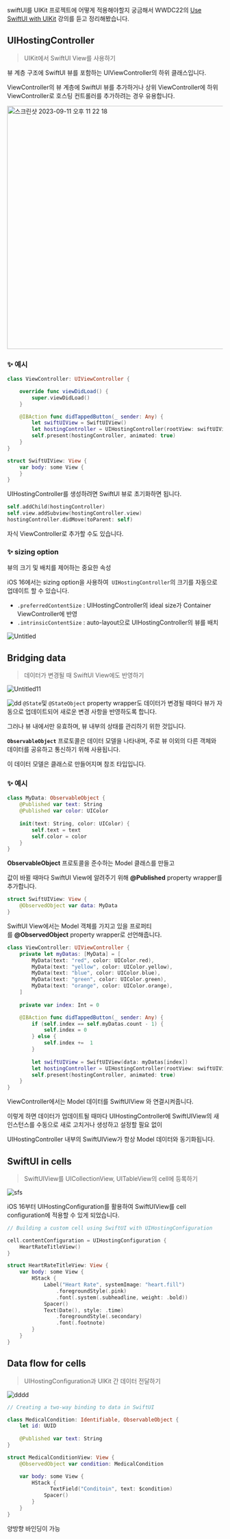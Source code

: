 swiftUI를 UIKit 프로젝트에 어떻게 적용해야할지 궁금해서 WWDC22의 [Use SwiftUI with UIKit](https://developer.apple.com/videos/play/wwdc2022/10072/) 강의를 듣고 정리해봤습니다.

## ****UIHostingController****

> UIKit에서 SwiftUI View를 사용하기
> 

뷰 계층 구조에 SwiftUI 뷰를 포함하는 UIViewController의 하위 클래스입니다.

ViewController의 뷰 계층에 SwiftUI 뷰를 추가하거나 상위 ViewController에 하위 ViewController로 호스팅 컨트롤러를 추가하려는 경우 유용합니다.

<img width="567" alt="스크린샷 2023-09-11 오후 11 22 18" src="https://github.com/PLAYGROUND-CMC8th/Albazip_iOS/assets/77331348/24e3f89a-7c40-4e1e-9b77-2bec139b0f6b">

### ✨ 예시

```swift
class ViewController: UIViewController {

    override func viewDidLoad() {
        super.viewDidLoad()
    }

    @IBAction func didTappedButton(_ sender: Any) {
        let swiftUIView = SwiftUIView()
        let hostingController = UIHostingController(rootView: swiftUIView)
        self.present(hostingController, animated: true)
    }
}

struct SwiftUIView: View {
    var body: some View {
    }
}
```

UIHostingController를 생성하려면 SwiftUI 뷰로 초기화하면 됩니다.

```swift
self.addChild(hostingController)
self.view.addSubview(hostingController.view)
hostingController.didMove(toParent: self)
```

자식 ViewController로 추가할 수도 있습니다.

### ✨ sizing option

뷰의 크기 및 배치를 제어하는 중요한 속성

iOS 16에서는 sizing option을 사용하여  `UIHostingController`의 크기를 자동으로 업데이트 할 수 있습니다.

- `.preferredContentSize` : UIHostingController의 ideal size가 Container ViewController에 반영
- `.intrinsicContentSize` : auto-layout으로 UIHostingController의 뷰를 배치

![Untitled](https://github.com/PLAYGROUND-CMC8th/Albazip_iOS/assets/77331348/467c4ffc-3322-4b2a-8f78-f6ab83e8de8f)

## Bridging data

> 데이터가 변경될 때 SwiftUI View에도 반영하기
> 
![Untitled11](https://github.com/PLAYGROUND-CMC8th/Albazip_iOS/assets/77331348/fca7e3f6-0c2b-4f50-8eca-81b4f4a33d59)

![dd](https://github.com/PLAYGROUND-CMC8th/Albazip_iOS/assets/77331348/4d1352a2-ef5c-4f47-a9fc-dd58d4db3af0)
`@State`및 `@StateObject`  property wrapper도 데이터가 변경될 때마다 뷰가 자동으로 업데이트되어 새로운 변경 사항을 반영하도록 합니다.

그러나 뷰 내에서만 유효하며, 뷰 내부의 상태를 관리하기 위한 것입니다.

 **`ObservableObject`** 프로토콜은 데이터 모델을 나타내며, 주로 뷰 이외의 다른 객체와 데이터를 공유하고 통신하기 위해 사용됩니다. 

이 데이터 모델은 클래스로 만들어지며 참조 타입입니다.

### ✨ 예시

```swift
class MyData: ObservableObject {
    @Published var text: String
    @Published var color: UIColor
    
    init(text: String, color: UIColor) {
        self.text = text
        self.color = color
    }
}
```

**ObservableObject** 프로토콜을 준수하는 Model 클래스를 만들고

값이 바뀔 때마다 SwiftUI View에 알려주기 위해 **@Published** property wrapper를 추가합니다. 

```swift
struct SwiftUIView: View {
    @ObservedObject var data: MyData
}
```

SwiftUI View에서는 Model 객체를 가지고 있을 프로퍼티를 **@ObservedObject** property wrapper로 선언해줍니다.

```swift
class ViewController: UIViewController {
    private let myDatas: [MyData] = [
        MyData(text: "red", color: UIColor.red),
        MyData(text: "yellow", color: UIColor.yellow),
        MyData(text: "blue", color: UIColor.blue),
        MyData(text: "green", color: UIColor.green),
        MyData(text: "orange", color: UIColor.orange),
    ]
    
    private var index: Int = 0

    @IBAction func didTappedButton(_ sender: Any) {
        if (self.index == self.myDatas.count - 1) {
            self.index = 0
        } else {
            self.index +=  1
        }
        
        let swiftUIView = SwiftUIView(data: myDatas[index])
        let hostingController = UIHostingController(rootView: swiftUIView)
        self.present(hostingController, animated: true)
    }
}
```

ViewController에서는 Model 데이터를 SwiftUIView 와 연결시켜줍니다.

이렇게 하면 데이터가 업데이트될 때마다 UIHostingController에 SwiftUIView의 새 인스턴스를 수동으로 새로 고치거나 생성하고 설정할 필요 없이 

UIHostingController 내부의 SwiftUIView가 항상 Model 데이터와 동기화됩니다.

## SwiftUI in cells

> SwiftUIView를 UICollectionView, UITableView의 cell에 등록하기
> 
![sfs](https://github.com/PLAYGROUND-CMC8th/Albazip_iOS/assets/77331348/837c648b-f16c-471a-bd80-83a2722239d1)

iOS 16부터 UIHostingConfiguration를 활용하여 SwiftUIView를 cell configuration에 적용할 수 있게 되었습니다.

```swift
// Building a custom cell using SwiftUI with UIHostingConfiguration

cell.contentConfiguration = UIHostingConfiguration {
    HeartRateTitleView()
}

struct HeartRateTitleView: View {
    var body: some View {
        HStack {
            Label("Heart Rate", systemImage: "heart.fill")
                .foregroundStyle(.pink)
                .font(.system(.subheadline, weight: .bold))
            Spacer()
            Text(Date(), style: .time)
                .foregroundStyle(.secondary)
                .font(.footnote)
        }
    }
}
```

## Data flow for cells

> UIHostingConfiguration과 UIKit 간 데이터 전달하기
> 
![dddd](https://github.com/PLAYGROUND-CMC8th/Albazip_iOS/assets/77331348/c2e584bf-efa5-4a2f-9777-e500b0de85c9)

```swift
// Creating a two-way binding to data in SwiftUI

class MedicalCondition: Identifiable, ObservableObject {
    let id: UUID
   
    @Published var text: String
}

struct MedicalConditionView: View {
    @ObservedObject var condition: MedicalCondition

    var body: some View {
        HStack {
	          TextField("Conditoin", text: $condition)
            Spacer()
        }
    }
}
```

양방향 바인딩이 가능